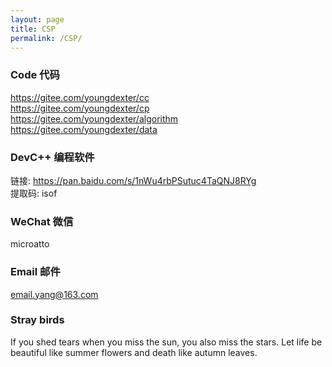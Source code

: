 ```yaml
---
layout: page
title: CSP
permalink: /CSP/
---
```


### Code 代码

<a href="https://gitee.com/youngdexter/cc" target="_blank">https://gitee.com/youngdexter/cc</a><br>
<a href="https://gitee.com/youngdexter/cp" target="_blank">https://gitee.com/youngdexter/cp</a><br>
<a href="https://gitee.com/youngdexter/algorithm" target="_blank">https://gitee.com/youngdexter/algorithm</a><br>
<a href="https://gitee.com/youngdexter/data" target="_blank">https://gitee.com/youngdexter/data</a><br>

### DevC++ 编程软件

链接: <a href="https://pan.baidu.com/s/1nWu4rbPSutuc4TaQNJ8RYg" target="_blank">https://pan.baidu.com/s/1nWu4rbPSutuc4TaQNJ8RYg</a><br>
提取码: isof

### WeChat 微信

microatto

### Email 邮件

[email.yang@163.com](mailto:email.yang@163.com)

### Stray birds

If you shed tears when you miss the sun, you also miss the stars.
Let life be beautiful like summer flowers and death like autumn leaves.
